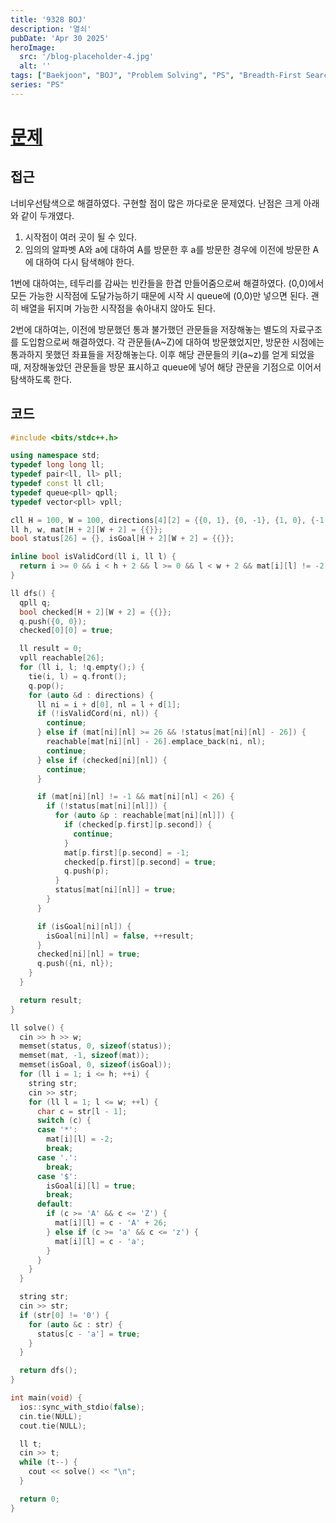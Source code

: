 ```yaml
---
title: '9328 BOJ'
description: '열쇠'
pubDate: 'Apr 30 2025'
heroImage:
  src: '/blog-placeholder-4.jpg'
  alt: ''
tags: ["Baekjoon", "BOJ", "Problem Solving", "PS", "Breadth-First Search", "BFS"]
series: "PS"
---
```


# [문제](https://www.acmicpc.net/problem/9328)

## 접근

너비우선탐색으로 해결하였다.
구현할 점이 많은 까다로운 문제였다.
난점은 크게 아래와 같이 두개였다.

1. 시작점이 여러 곳이 될 수 있다.
2. 임의의 알파벳 A와 a에 대하여 A를 방문한 후 a를 방문한 경우에 이전에 방문한 A에 대하여 다시 탐색해야 한다.

1번에 대하여는, 테두리를 감싸는 빈칸들을 한겹 만들어줌으로써 해결하였다.
(0,0)에서 모든 가능한 시작점에 도달가능하기 때문에 시작 시 queue에 (0,0)만 넣으면 된다.
괜히 배열을 뒤지며 가능한 시작점을 솎아내지 않아도 된다.

2번에 대하여는, 이전에 방문했던 통과 불가했던 관문들을 저장해놓는 별도의 자료구조를 도입함으로써 해결하였다.
각 관문들(A~Z)에 대하여 방문했었지만, 방문한 시점에는 통과하지 못했던 좌표들을 저장해놓는다.
이후 해당 관문들의 키(a~z)를 얻게 되었을 때,
저장해놓았던 관문들을 방문 표시하고 queue에 넣어 해당 관문을 기점으로 이어서 탐색하도록 한다.

## 코드

```c++
#include <bits/stdc++.h>

using namespace std;
typedef long long ll;
typedef pair<ll, ll> pll;
typedef const ll cll;
typedef queue<pll> qpll;
typedef vector<pll> vpll;

cll H = 100, W = 100, directions[4][2] = {{0, 1}, {0, -1}, {1, 0}, {-1, 0}};
ll h, w, mat[H + 2][W + 2] = {{}};
bool status[26] = {}, isGoal[H + 2][W + 2] = {{}};

inline bool isValidCord(ll i, ll l) {
  return i >= 0 && i < h + 2 && l >= 0 && l < w + 2 && mat[i][l] != -2;
}

ll dfs() {
  qpll q;
  bool checked[H + 2][W + 2] = {{}};
  q.push({0, 0});
  checked[0][0] = true;

  ll result = 0;
  vpll reachable[26];
  for (ll i, l; !q.empty();) {
    tie(i, l) = q.front();
    q.pop();
    for (auto &d : directions) {
      ll ni = i + d[0], nl = l + d[1];
      if (!isValidCord(ni, nl)) {
        continue;
      } else if (mat[ni][nl] >= 26 && !status[mat[ni][nl] - 26]) {
        reachable[mat[ni][nl] - 26].emplace_back(ni, nl);
        continue;
      } else if (checked[ni][nl]) {
        continue;
      }

      if (mat[ni][nl] != -1 && mat[ni][nl] < 26) {
        if (!status[mat[ni][nl]]) {
          for (auto &p : reachable[mat[ni][nl]]) {
            if (checked[p.first][p.second]) {
              continue;
            }
            mat[p.first][p.second] = -1;
            checked[p.first][p.second] = true;
            q.push(p);
          }
          status[mat[ni][nl]] = true;
        }
      }

      if (isGoal[ni][nl]) {
        isGoal[ni][nl] = false, ++result;
      }
      checked[ni][nl] = true;
      q.push({ni, nl});
    }
  }

  return result;
}

ll solve() {
  cin >> h >> w;
  memset(status, 0, sizeof(status));
  memset(mat, -1, sizeof(mat));
  memset(isGoal, 0, sizeof(isGoal));
  for (ll i = 1; i <= h; ++i) {
    string str;
    cin >> str;
    for (ll l = 1; l <= w; ++l) {
      char c = str[l - 1];
      switch (c) {
      case '*':
        mat[i][l] = -2;
        break;
      case '.':
        break;
      case '$':
        isGoal[i][l] = true;
        break;
      default:
        if (c >= 'A' && c <= 'Z') {
          mat[i][l] = c - 'A' + 26;
        } else if (c >= 'a' && c <= 'z') {
          mat[i][l] = c - 'a';
        }
      }
    }
  }

  string str;
  cin >> str;
  if (str[0] != '0') {
    for (auto &c : str) {
      status[c - 'a'] = true;
    }
  }

  return dfs();
}

int main(void) {
  ios::sync_with_stdio(false);
  cin.tie(NULL);
  cout.tie(NULL);

  ll t;
  cin >> t;
  while (t--) {
    cout << solve() << "\n";
  }

  return 0;
}
```